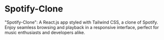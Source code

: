 # Spotify-Clone
"Spotify-Clone": A React.js app styled with Tailwind CSS,  a clone of Spotify. Enjoy seamless browsing and playback in a responsive interface, perfect for music enthusiasts and developers alike.
